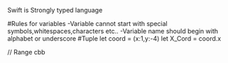Swift is Strongly typed language

#Rules for variables
 -Variable cannot start with special symbols,whitespaces,characters etc..
 -Variable name should begin with alphabet or underscore
 #Tuple
let coord  = (x:1,y:-4)
let X_Cord = coord.x

// Range
cbb

